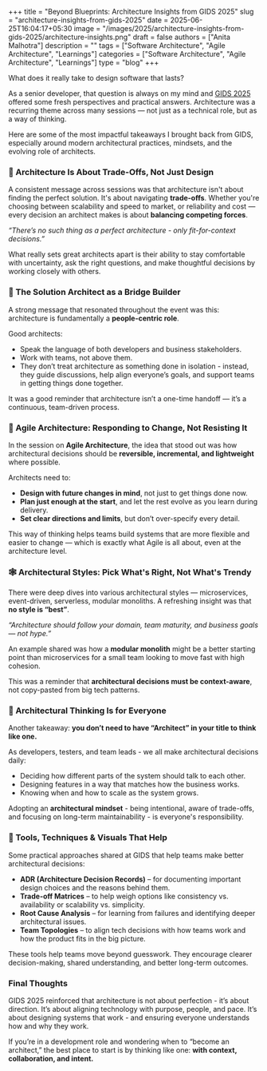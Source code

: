 +++
title = "Beyond Blueprints: Architecture Insights from GIDS 2025"
slug = "architecture-insights-from-gids-2025"
date = 2025-06-25T16:04:17+05:30
image = "/images/2025/architecture-insights-from-gids-2025/architecture-insights.png"
draft = false
authors = ["Anita Malhotra"]
description = ""
tags = ["Software Architecture", "Agile Architecture", "Learnings"]
categories = ["Software Architecture", "Agile Architecture", "Learnings"]
type = "blog"
+++

What does it really take to design software that lasts?

As a senior developer, that question is always on my mind and [GIDS 2025](https://developersummit.com) offered some fresh perspectives and practical answers. Architecture was a recurring theme across many sessions — not just as a technical role, but as a way of thinking.

Here are some of the most impactful takeaways I brought back from GIDS, especially around modern architectural practices, mindsets, and the evolving role of architects.

### 🧠 Architecture Is About Trade-Offs, Not Just Design

A consistent message across sessions was that architecture isn't about finding the perfect solution. It's about navigating **trade-offs**. Whether you're choosing between scalability and speed to market, or reliability and cost — every decision an architect makes is about **balancing competing forces**.

_“There’s no such thing as a perfect architecture - only fit-for-context decisions.”_

What really sets great architects apart is their ability to stay comfortable with uncertainty, ask the right questions, and make thoughtful decisions by working closely with others.

### 👥 The Solution Architect as a Bridge Builder

A strong message that resonated throughout the event was this: architecture is fundamentally a **people-centric role**.

Good architects:

- Speak the language of both developers and business stakeholders.
- Work with teams, not above them.
- They don’t treat architecture as something done in isolation - instead, they guide discussions, help align everyone’s goals, and support teams in getting things done together.

It was a good reminder that architecture isn’t a one-time handoff — it’s a continuous, team-driven process.

### 🔁 Agile Architecture: Responding to Change, Not Resisting It

In the session on **Agile Architecture**, the idea that stood out was how architectural decisions should be **reversible, incremental, and lightweight** where possible.

Architects need to:

- **Design with future changes in mind**, not just to get things done now.
- **Plan just enough at the start**, and let the rest evolve as you learn during delivery.
- **Set clear directions and limits**, but don’t over-specify every detail.

This way of thinking helps teams build systems that are more flexible and easier to change — which is exactly what Agile is all about, even at the architecture level.

### 🕸️ Architectural Styles: Pick What's Right, Not What's Trendy

There were deep dives into various architectural styles — microservices, event-driven, serverless, modular monoliths. A refreshing insight was that **no style is “best”**.

_“Architecture should follow your domain, team maturity, and business goals — not hype.”_

An example shared was how a **modular monolith** might be a better starting point than microservices for a small team looking to move fast with high cohesion.

This was a reminder that **architectural decisions must be context-aware**, not copy-pasted from big tech patterns.

### 🔎 Architectural Thinking Is for Everyone

Another takeaway: **you don’t need to have “Architect” in your title to think like one.**

As developers, testers, and team leads - we all make architectural decisions daily:

- Deciding how different parts of the system should talk to each other.
- Designing features in a way that matches how the business works.
- Knowing when and how to scale as the system grows.

Adopting an **architectural mindset** - being intentional, aware of trade-offs, and focusing on long-term maintainability - is everyone's responsibility.

### 🧰 Tools, Techniques & Visuals That Help

Some practical approaches shared at GIDS that help teams make better architectural decisions:

- **ADR (Architecture Decision Records)** – for documenting important design choices and the reasons behind them.
- **Trade-off Matrices** – to help weigh options like consistency vs. availability or scalability vs. simplicity.
- **Root Cause Analysis** – for learning from failures and identifying deeper architectural issues.
- **Team Topologies** – to align tech decisions with how teams work and how the product fits in the big picture.

These tools help teams move beyond guesswork. They encourage clearer decision-making, shared understanding, and better long-term outcomes.

### Final Thoughts

GIDS 2025 reinforced that architecture is not about perfection - it’s about direction. It’s about aligning technology with purpose, people, and pace. It’s about designing systems that work - and ensuring everyone understands how and why they work.

If you’re in a development role and wondering when to “become an architect,” the best place to start is by thinking like one: **with context, collaboration, and intent.**
